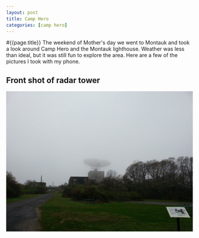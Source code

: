 ```yaml
---
layout: post
title: Camp Hero
categories: [camp hero]
---
```


#{{page.title}}
The weekend of Mother's day we went to Montauk and took a look around Camp Hero and the Montauk lighthouse. Weather was less than ideal, but it was still fun to explore the area. Here are a few of the pictures I took with my phone.


Front shot of radar tower
---
![Front shot of radar tower][radar1]

[radar1]: /images/camp_hero/radar_front.jpg